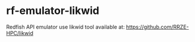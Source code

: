 # rf-emulator-likwid
Redfish API emulator use likwid tool available at: https://github.com/RRZE-HPC/likwid 
